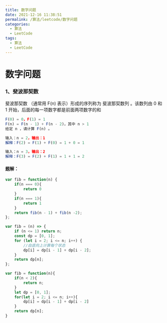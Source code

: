 ```yaml
---
title: 数字问题
date: 2021-12-16 11:38:51
permalink: /算法/leetcode/数字问题
categories:
  - 算法
  - LeetCode
tags:
  - 算法
  - LeetCode
---
```

# 数字问题


### 1、斐波那契数

斐波那契数 （通常用 F(n) 表示）形成的序列称为 斐波那契数列 。该数列由 0 和 1 开始，后面的每一项数字都是前面两项数字的和

```javascript
F(0) = 0，F(1) = 1
F(n) = F(n - 1) + F(n - 2)，其中 n > 1
给定 n ，请计算 F(n) 。

输入：n = 2，输出：1
解释：F(2) = F(1) + F(0) = 1 + 0 = 1

输入：n = 3，输出：2
解释：F(3) = F(2) + F(1) = 1 + 1 = 2
```

#### 题解：

```javascript
var fib = function(n) {
    if(n === 0){
        return 0
    }
    if(n === 1){
        return 1
    }
    return fib(n - 1) + fib(n -2);
};

var fib = (n) => {
    if (n <= 1) return n;
    const dp = [0, 1];
    for (let i = 2; i <= n; i++) {
        //自底向上计算每个状态
        dp[i] = dp[i - 1] + dp[i - 2];
    }
    return dp[n];
};

var fib = function(n){
    if(n < 2){
        return n;
    }
    let dp = [0, 1];
    for(let i = 2; i <= n; i++){
        dp[i] = dp[i - 1] + dp[i - 2]
    }
    return dp[n];
}
```

